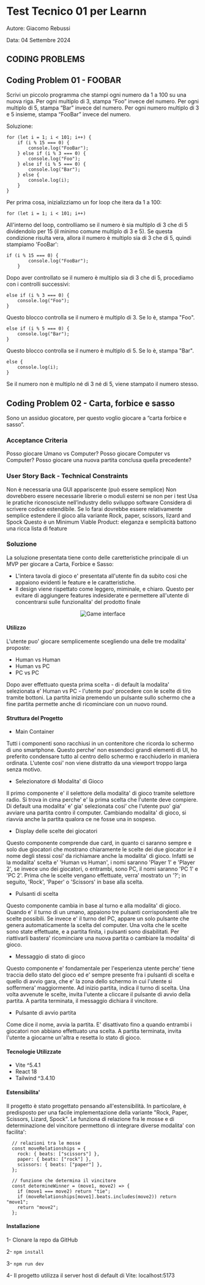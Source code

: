 # Test Tecnico 01 per Learnn

Autore: Giacomo Rebussi

Data: 04 Settembre 2024

## CODING PROBLEMS

## Coding Problem 01 - FOOBAR

Scrivi un piccolo programma che stampi ogni numero da 1 a 100 su una nuova riga.
Per ogni multiplo di 3, stampa “Foo” invece del numero.
Per ogni multiplo di 5, stampa “Bar” invece del numero.
Per ogni numero multiplo di 3 e 5 insieme, stampa “FooBar” invece del numero.

Soluzione:

```
for (let i = 1; i < 101; i++) {
    if (i % 15 === 0) {
        console.log("FooBar");
    } else if (i % 3 === 0) {
        console.log("Foo");
    } else if (i % 5 === 0) {
        console.log("Bar");
    } else {
        console.log(i);
    }
}
```

Per prima cosa, inizializziamo un for loop che itera da 1 a 100:

```
for (let i = 1; i < 101; i++)
```

All'interno del loop, controlliamo se il numero è sia multiplo di 3 che di 5 dividendolo per 15 (il minimo comune multiplo di 3 e 5). Se questa condizione risulta vera, allora il numero è multiplo sia di 3 che di 5, quindi stampiamo 'FooBar':

```
if (i % 15 === 0) {
        console.log("FooBar");
    }
```

Dopo aver controllato se il numero è multiplo sia di 3 che di 5, procediamo con i controlli successivi:

```
else if (i % 3 === 0) {
    console.log("Foo");
}
```

Questo blocco controlla se il numero è multiplo di 3. Se lo è, stampa "Foo".

```
else if (i % 5 === 0) {
    console.log("Bar");
}
```

Questo blocco controlla se il numero è multiplo di 5. Se lo è, stampa "Bar".

```
else {
    console.log(i);
}
```

Se il numero non è multiplo né di 3 né di 5, viene stampato il numero stesso.

## Coding Problem 02 - Carta, forbice e sasso

Sono un assiduo giocatore, per questo voglio giocare a “carta forbice e sasso”.

### Acceptance Criteria

Posso giocare Umano vs Computer?
Posso giocare Computer vs Computer?
Posso giocare una nuova partita conclusa quella precedente?

### User Story Back - Technical Constraints

Non è necessaria una GUI appariscente (può essere semplice)
Non dovrebbero essere necessarie librerie o moduli esterni se non per i test
Usa le pratiche riconosciute nell’industry dello sviluppo software
Considera di scrivere codice estendibile. Se lo farai dovrebbe essere relativamente semplice estendere il gioco alla variante Rock, paper, scissors, lizard and Spock
Questo è un Minimum Viable Product: eleganza e semplicità battono una ricca lista di feature

### Soluzione

La soluzione presentata tiene conto delle caretteristiche principale di un MVP per giocare a Carta, Forbice e Sasso:

- L'intera tavola di gioco e' presentata all'utente fin da subito cosi che appaiono evidenti le feature e le caratteristiche.
- Il design viene rispettato come leggero, miminale, e chiaro. Questo per evitare di aggiungere features indesiderate e permettere all'utente di concentrarsi sulle funzionalita' del prodotto finale

<p align="center">
  <img src="/src/assets/screenshot.png" alt="Game interface">
</p>

#### Utilizzo

L'utente puo' giocare semplicemente scegliendo una delle tre modalita' proposte:

- Human vs Human
- Human vs PC
- PC vs PC

Dopo aver effettuato questa prima scelta - di default la modalita' selezionata e' Human vs PC - l'utente puo' procedere con le scelte di tiro tramite bottoni. La partita inizia premendo un pulsante sullo schermo che a fine partita permette anche di ricominciare con un nuovo round.

#### Struttura del Progetto

- Main Container

Tutti i componenti sono racchiusi in un contenitore che ricorda lo schermo di uno smartphone. Questo perche' non essendoci grandi elementi di UI, ho preferito condensare tutto al centro dello schermo e racchiuderlo in maniera ordinata. L'utente cosi' non viene distratto da una viewport troppo larga senza motivo.

- Selezionatore di Modalita' di Gioco

Il primo componente e' il selettore della modalita' di gioco tramite selettore radio. Si trova in cima perche' e' la prima scelta che l'utente deve compiere. Di default una modalita' e' gia' selezionata cosi' che l'utente puo' gia' avviare una partita contro il computer. Cambiando modalita' di gioco, si riavvia anche la partita qualora ce ne fosse una in sospeso.

- Display delle scelte dei giocatori

Questo componente comprende due card, in quanto ci saranno sempre e solo due giocatori che mostrano chiaramente le scelte dei due giocator ie il nome degli stessi cosi' da richiamare anche la modalita' di gioco. Infatti se la modalita' scelta e' 'Human vs Human', i nomi saranno 'Player 1' e 'Player 2', se invece uno dei giocatori, o entrambi, sono PC, il nomi saranno 'PC 1' e 'PC 2'. Prima che le scelte vengano effettuate, verra' mostrato un '?'; in seguito, 'Rock', 'Paper' o 'Scissors' in base alla scelta.

- Pulsanti di scelta

Questo componente cambia in base al turno e alla modalita' di gioco. Quando e' il turno di un umano, appaiono tre pulsanti corrispondenti alle tre scelte possibili. Se invece e' il turno del PC, appare un solo pulsante che genera automaticamente la scelta del computer. Una volta che le scelte sono state effettuate, e a partita finita, i pulsanti sono disabilitati. Per riattivarli bastera' ricominciare una nuova partita o cambiare la modalita' di gioco.

- Messaggio di stato di gioco

Questo componente e' fondamentale per l'esperienza utente perche' tiene traccia dello stato del gioco ed e' sempre presente fra i pulsanti di scelta e quello di avvio gara, che e' la zona dello schermo in cui l'utente si soffermera' maggiormente. Ad inizio partita, indica il turno di scelta. Una volta avvenute le scelte, invita l'utente a cliccare il pulsante di avvio della partita. A partita terminata, il messaggio dichiara il vincitore.

- Pulsante di avvio partita

Come dice il nome, avvia la partita. E' disattivato fino a quando entrambi i giocatori non abbiano effettuato una scelta. A partita terminata, invita l'utente a giocarne un'altra e resetta lo stato di gioco.

#### Tecnologie Utilizzate

- Vite ^5.4.1
- React 18
- Tailwind ^3.4.10

#### Estensibilita'

Il progetto è stato progettato pensando all'estensibilità. In particolare, è predisposto per una facile implementazione della variante "Rock, Paper, Scissors, Lizard, Spock". Le funziona di relazione fra le mosse e di determinazione del vincitore permettono di integrare diverse modalita' con facilita':

```
  // relazioni tra le mosse
  const moveRelationships = {
    rock: { beats: ["scissors"] },
    paper: { beats: ["rock"] },
    scissors: { beats: ["paper"] },
  };

  // funzione che determina il vincitore
  const determineWinner = (move1, move2) => {
    if (move1 === move2) return "tie";
    if (moveRelationships[move1].beats.includes(move2)) return "move1";
    return "move2";
  };
```

#### Installazione

1- Clonare la repo da GitHub

2- `npm install`

3- `npm run dev`

4- Il progetto utilizza il server host di default di Vite: localhost:5173
